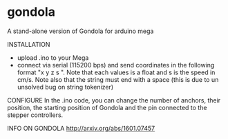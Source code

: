 # gondola
A stand-alone version of Gondola for arduino mega

INSTALLATION
- upload .ino to your Mega 
- connect via serial (115200 bps) and send coordinates in the following format "x y z s ". Note that each values is a float and s is the speed in cm/s. Note also that the string must end with a space (this is due to un unsolved bug on string tokenizer)

CONFIGURE
In the .ino code, you can change the number of anchors, their position, the starting position of Gondola and the pin connected to the stepper controllers.

INFO ON GONDOLA
http://arxiv.org/abs/1601.07457
